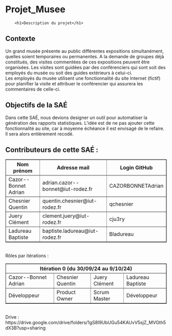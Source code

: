 # Projet_Musee
        <h1>Description du projet</h1>
<h2>Contexte</h2> 
<p>Un grand musée présente au public différentes expositions simultanément, quelles soient temporaires ou permanentes. A la demande de groupes déjà constitués, des visites commentées de ces expositions peuvent être organisées. Les visites sont guidées par des conférenciers qui sont soit des employés du
musée ou soit des guides extérieurs à celui-ci.<br>
Les employés du musée utilisent une fonctionnalité du site Internet (fictif) pour planifier la visite et attribuer le conférencier qui assurera les 
commentaires de celle-ci.</p> 

<h2>Objectifs de la SAÉ</h2> 

<p>Dans cette SAÉ, nous devions designer un outil pour automatiser la génération des rapports statistiques. L’idée est de ne pas ajouter cette fonctionnalité au site, car à moyenne échéance il est envisagé de le refaire. Il sera alors entièrement recodé.</p>

<h2>Contributeurs de cette SAÉ :</h2>
  <table border="1">
    <tr>
      <th>Nom prénom</th>
      <th>Adresse mail</th>
      <th>Login GitHub</th>
    </tr>
    <tr>
      <td>Cazor--Bonnet Adrian</td>
      <td>adrian.cazor--bonnet@iut-rodez.fr</td>
      <td>CAZORBONNETAdrian</td>
    </tr>
    <tr>
      <td>Chesnier Quentin</td>
      <td>quentin.chesnier@iut-rodez.fr</td>
      <td>qchesnier</td>
    </tr>
    <tr>
      <td>Juery Clément</td>
      <td>clement.juery@iut-rodez.fr</td>
      <td>cju3ry</td>
    </tr>
    <tr>
      <td>Ladureau Baptiste</td>  
      <td>baptiste.ladureau@iut-rodez.fr</td>  
      <td>Bladureau</td>          
      </tr>
  </table>
<br>
Rôles par itérations : <br>
  <table border="1">
    <tr>
      <th colspan="4">Itération 0 (du 30/09/24 au 9/10/24)</th>
      <!--Insérer la prochaine ligne ici-->
      <!--On rajouteras les autres itération après la ligne du dessus-->
    </tr>
    <tr>
      <td>Cazor--Bonnet Adrian</td>
      <td>Chesnier Quentin</td>
      <td>Juery Clément</td>
      <td>Ladureau Baptiste</td>
    </tr>
    <tr>
      <td>Développeur</td>
      <td>Product Owner</td>
      <td>Scrum Master</td>
      <td>Développeur</td>
    </tr>
  </table> <br>
  Drive : <br>
    https://drive.google.com/drive/folders/1gS8l9UbUGu54KAUvV5sjZ_MVGth5dX3B?usp=sharing
